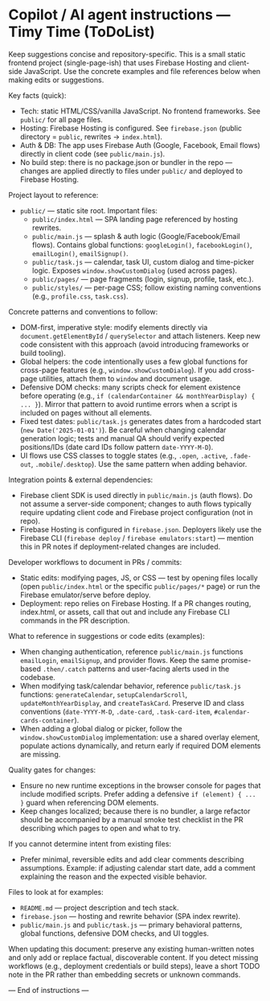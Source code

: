 <!-- .github/copilot-instructions.md - guidance for AI coding agents working on this repo -->
# Copilot / AI agent instructions — Timy Time (ToDoList)

Keep suggestions concise and repository-specific. This is a small static frontend project (single-page-ish) that uses Firebase Hosting and client-side JavaScript. Use the concrete examples and file references below when making edits or suggestions.

Key facts (quick):
- Tech: static HTML/CSS/vanilla JavaScript. No frontend frameworks. See `public/` for all page files.
- Hosting: Firebase Hosting is configured. See `firebase.json` (public directory = `public`, rewrites -> `index.html`).
- Auth & DB: The app uses Firebase Auth (Google, Facebook, Email flows) directly in client code (see `public/main.js`).
- No build step: there is no package.json or bundler in the repo — changes are applied directly to files under `public/` and deployed to Firebase Hosting.

Project layout to reference:
- `public/` — static site root. Important files:
  - `public/index.html` — SPA landing page referenced by hosting rewrites.
  - `public/main.js` — splash & auth logic (Google/Facebook/Email flows). Contains global functions: `googleLogin()`, `facebookLogin()`, `emailLogin()`, `emailSignup()`.
  - `public/task.js` — calendar, task UI, custom dialog and time-picker logic. Exposes `window.showCustomDialog` (used across pages).
  - `public/pages/` — page fragments (login, signup, profile, task, etc.).
  - `public/styles/` — per-page CSS; follow existing naming conventions (e.g., `profile.css`, `task.css`).

Concrete patterns and conventions to follow:
- DOM-first, imperative style: modify elements directly via `document.getElementById` / `querySelector` and attach listeners. Keep new code consistent with this approach (avoid introducing frameworks or build tooling).
- Global helpers: the code intentionally uses a few global functions for cross-page features (e.g., `window.showCustomDialog`). If you add cross-page utilities, attach them to `window` and document usage.
- Defensive DOM checks: many scripts check for element existence before operating (e.g., `if (calendarContainer && monthYearDisplay) { ... }`). Mirror that pattern to avoid runtime errors when a script is included on pages without all elements.
- Fixed test dates: `public/task.js` generates dates from a hardcoded start (`new Date('2025-01-01')`). Be careful when changing calendar generation logic; tests and manual QA should verify expected positions/IDs (date card IDs follow pattern `date-YYYY-M-D`).
- UI flows use CSS classes to toggle states (e.g., `.open`, `.active`, `.fade-out`, `.mobile`/`.desktop`). Use the same pattern when adding behavior.

Integration points & external dependencies:
- Firebase client SDK is used directly in `public/main.js` (auth flows). Do not assume a server-side component; changes to auth flows typically require updating client code and Firebase project configuration (not in repo).
- Firebase Hosting is configured in `firebase.json`. Deployers likely use the Firebase CLI (`firebase deploy` / `firebase emulators:start`) — mention this in PR notes if deployment-related changes are included.

Developer workflows to document in PRs / commits:
- Static edits: modifying pages, JS, or CSS — test by opening files locally (open `public/index.html` or the specific `public/pages/*` page) or run the Firebase emulator/serve before deploy.
- Deployment: repo relies on Firebase Hosting. If a PR changes routing, index.html, or assets, call that out and include any Firebase CLI commands in the PR description.

What to reference in suggestions or code edits (examples):
- When changing authentication, reference `public/main.js` functions `emailLogin`, `emailSignup`, and provider flows. Keep the same promise-based `.then/.catch` patterns and user-facing alerts used in the codebase.
- When modifying task/calendar behavior, reference `public/task.js` functions: `generateCalendar`, `setupCalendarScroll`, `updateMonthYearDisplay`, and `createTaskCard`. Preserve ID and class conventions (`date-YYYY-M-D`, `.date-card`, `.task-card-item`, `#calendar-cards-container`).
- When adding a global dialog or picker, follow the `window.showCustomDialog` implementation: use a shared overlay element, populate actions dynamically, and return early if required DOM elements are missing.

Quality gates for changes:
- Ensure no new runtime exceptions in the browser console for pages that include modified scripts. Prefer adding a defensive `if (element) { ... }` guard when referencing DOM elements.
- Keep changes localized; because there is no bundler, a large refactor should be accompanied by a manual smoke test checklist in the PR describing which pages to open and what to try.

If you cannot determine intent from existing files:
- Prefer minimal, reversible edits and add clear comments describing assumptions. Example: if adjusting calendar start date, add a comment explaining the reason and the expected visible behavior.

Files to look at for examples:
- `README.md` — project description and tech stack.
- `firebase.json` — hosting and rewrite behavior (SPA index rewrite).
- `public/main.js` and `public/task.js` — primary behavioral patterns, global functions, defensive DOM checks, and UI toggles.

When updating this document: preserve any existing human-written notes and only add or replace factual, discoverable content. If you detect missing workflows (e.g., deployment credentials or build steps), leave a short TODO note in the PR rather than embedding secrets or unknown commands.

— End of instructions —
